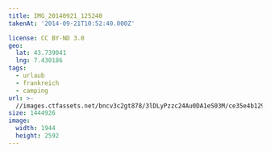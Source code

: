 ```yaml
---
title: IMG_20140921_125240
takenAt: '2014-09-21T10:52:40.000Z'

license: CC BY-ND 3.0
geo:
  lat: 43.739041
  lng: 7.430186
tags:
  - urlaub
  - frankreich
  - camping
url: >-
  //images.ctfassets.net/bncv3c2gt878/3lDLyPzzc24Au0DA1eS03M/ce35e4b129ae0e251100a43cd7fe935f/img_20140921_125240_28278764796_o
size: 1444926
image:
  width: 1944
  height: 2592
---
```

